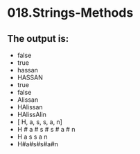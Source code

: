 # 018.Strings-Methods

## The output is:

* false
* true
* hassan
* HASSAN
* true
* false
* Alissan
* HAlissan
* HAlissAlin
* [ H, a, s, s, a, n]
* H # a # s # s # a # n
* H a s s a n
* H#a#s#s#a#n